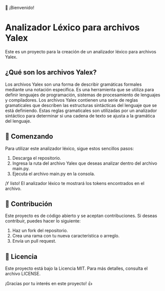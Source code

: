 👋 ¡Bienvenido!

# Analizador Léxico para archivos Yalex

Este es un proyecto para la creación de un analizador léxico para archivos Yalex. 

## ¿Qué son los archivos Yalex?

Los archivos Yalex son una forma de describir gramáticas formales mediante una notación específica. Es una herramienta que se utiliza para definir lenguajes de programación, sistemas de procesamiento de lenguajes y compiladores. Los archivos Yalex contienen una serie de reglas gramaticales que describen las estructuras sintácticas del lenguaje que se está definiendo. Estas reglas gramaticales son utilizadas por un analizador sintáctico para determinar si una cadena de texto se ajusta a la gramática del lenguaje.

## 🚀 Comenzando

Para utilizar este analizador léxico, sigue estos sencillos pasos:

1. Descarga el repositorio.
2. Ingresa la ruta del archivo Yalex que deseas analizar dentro del archivo main.py.
3. Ejecuta el archivo main.py en la consola.

¡Y listo! El analizador léxico te mostrará los tokens encontrados en el archivo.

## 🤝 Contribución

Este proyecto es de código abierto y se aceptan contribuciones. Si deseas contribuir, puedes hacer lo siguiente:

1. Haz un fork del repositorio.
2. Crea una rama con tu nueva característica o arreglo.
3. Envía un pull request.

## 📝 Licencia

Este proyecto está bajo la Licencia MIT. Para más detalles, consulta el archivo LICENSE.

¡Gracias por tu interés en este proyecto! 👍
